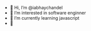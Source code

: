 - 👋 Hi, I’m @iabhaychandel
- 👀 I’m interested in software enginner
- 🌱 I’m currently learning javascript
- 💞️ 


<!---
iabhaychandel/iabhaychandel is a ✨ special ✨ repository because its `README.md` (this file) appears on your GitHub profile.
You can click the Preview link to take a look at your changes.
--->
